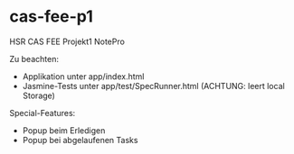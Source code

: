 # cas-fee-p1
HSR CAS FEE Projekt1 NotePro

Zu beachten:
- Applikation unter app/index.html
- Jasmine-Tests unter app/test/SpecRunner.html (ACHTUNG: leert local Storage)

Special-Features:
- Popup beim Erledigen
- Popup bei abgelaufenen Tasks